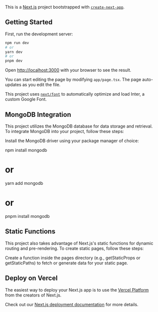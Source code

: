This is a [Next.js](https://nextjs.org/) project bootstrapped with [`create-next-app`](https://github.com/vercel/next.js/tree/canary/packages/create-next-app).

## Getting Started

First, run the development server:

```bash
npm run dev
# or
yarn dev
# or
pnpm dev
```

Open [http://localhost:3000](http://localhost:3000) with your browser to see the result.

You can start editing the page by modifying `app/page.tsx`. The page auto-updates as you edit the file.

This project uses [`next/font`](https://nextjs.org/docs/basic-features/font-optimization) to automatically optimize and load Inter, a custom Google Font.

## MongoDB Integration

This project utilizes the MongoDB database for data storage and retrieval. To integrate MongoDB into your project, follow these steps:

Install the MongoDB driver using your package manager of choice:

npm install mongodb
# or
yarn add mongodb
# or
pnpm install mongodb

## Static Functions
This project also takes advantage of Next.js's static functions for dynamic routing and pre-rendering. To create static pages, follow these steps:

Create a function inside the pages directory (e.g., getStaticProps or getStaticPaths) to fetch or generate data for your static page.



## Deploy on Vercel

The easiest way to deploy your Next.js app is to use the [Vercel Platform](https://vercel.com/new?utm_medium=default-template&filter=next.js&utm_source=create-next-app&utm_campaign=create-next-app-readme) from the creators of Next.js.

Check out our [Next.js deployment documentation](https://nextjs.org/docs/deployment) for more details.
